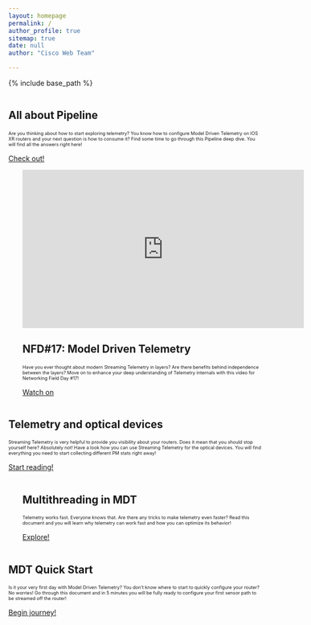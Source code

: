 ```yaml
---
layout: homepage
permalink: /
author_profile: true
sitemap: true
date: null
author: "Cisco Web Team"

---
```


{% include base_path %}

<div class="feature__wrapper">
    <div class="feature__item--right">
      <div class="archive__item">
          <div class="archive__item-teaser center" style="max-height: 200px; max-width: 200px;display: block; margin-left: auto; margin-right: auto;">
            <a href="{{ base_path }}/apidocs"><img src="{{ base_path }}/images/tlmtr_lp/pipeline.png" alt="" /></a>
          </div>
        <div class="archive__item-body">
            <h2 class="archive__item-title">All about Pipeline</h2>
            <div class="archive__item-excerpt" style="font-size: 0.65em;">
              <p>Are you thinking about how to start exploring telemetry? You know how to configure Model Driven 
              Telemetry on IOS XR routers and your next question is how to consume it? Find some time to go through 
              this Pipeline deep dive. You will find all the answers right here!</p>
            </div>
            <p><a href="https://xrdocs.github.io/telemetry/tutorials/2018-03-01-everything-you-need-to-know-about-pipeline/" 
                  class="btn ">Check out!</a></p>
        </div>
      </div>
    </div>
</div>


<div class="feature__wrapper">    
<div class="feature__item--left">
      <div class="archive__item" style="margin-left: 2em;">
          <div class="archive__item-teaser center" style="display: block; margin-left: auto; margin-right: auto;">
              <iframe width="560" height="315" src="https://www.youtube.com/embed/9ZE8qPkfqxE"
               frameborder="0" allowfullscreen></iframe>
          </div>
        <div class="archive__item-body">
            <h2 class="archive__item-title"><a href="https://www.youtube.com/watch?v=yiN8fAxlfwg"></a>NFD#17: 
            Model Driven Telemetry</h2>
            <div class="archive__item-excerpt" style="font-size: 0.65em;">
            <p> Have you ever thought about modern Streaming Telemetry in layers? Are there benefits behind independence
             between the layers? Move on to enhance your deep understanding of Telemetry internals with this video for
              Networking Field Day #17!</p>
            </div>
          <p><a href="https://www.youtube.com/watch?v=9ZE8qPkfqxE" class="btn btn--large">Watch on
          <i class="fa fa-youtube" aria-hidden="true"></i>
          </a></p>
        </div>
      </div>
</div>
</div>


<div class="feature__wrapper">
    <div class="feature__item--right">
      <div class="archive__item">
          <div class="archive__item-teaser center" style="max-height: 200px; max-width: 200px;display: block; margin-left: auto; margin-right: auto;">
            <a href="{{ base_path }}/apidocs"><img src="{{ base_path }}/images/tlmtr_lp/ncs1002.png" alt="" /></a>
          </div>
        <div class="archive__item-body">
            <h2 class="archive__item-title">Telemetry and optical devices</h2>
            <div class="archive__item-excerpt" style="font-size: 0.65em;">
              <p>Streaming Telemetry is very helpful to provide you visibility about your routers.
               Does it mean that you should stop yourself here? Absolutely not! Have a look how you can use
                Streaming Telemetry for the optical devices. You will find everything you need to start collecting
                 different PM stats right away!</p>
            </div>
            <p><a href="https://xrdocs.github.io/telemetry/tutorials/2017-10-25-ncs1002-telemetry-deep-dive/" 
                  class="btn ">Start reading!</a></p>
        </div>
      </div>
    </div>
</div>

<div class="feature__wrapper">    
<div class="feature__item--left">
      <div class="archive__item" style="margin-left: 2em;">
          <div class="archive__item-teaser center" style="max-height: 200px; max-width: 200px;display: block;
           margin-left: auto; margin-right: auto;">
            <img src="{{ base_path }}/images/tlmtr_lp/multi.png" alt="" />
          </div>
        <div class="archive__item-body">
            <h2 class="archive__item-title">Multithreading in MDT</h2>
            <div class="archive__item-excerpt" style="font-size: 0.65em;">
            <p> Telemetry works fast. Everyone knows that. Are there any tricks to make telemetry even faster?
             Read this document and you will learn why telemetry can work fast and how you can optimize its behavior!</p>
            </div>
          <p><a href="https://xrdocs.github.io/telemetry/blogs/2017-08-07-multithreading-in-mdt/" class="btn btn--large">
          Explore!
          </a></p>
        </div>
      </div>
</div>
</div>

<div class="feature__wrapper">
    <div class="feature__item--right">
      <div class="archive__item">
          <div class="archive__item-teaser center" style="max-height: 200px; max-width: 200px;display: block; margin-left: auto; margin-right: auto;">
            <a href="{{ base_path }}/apidocs"><img src="{{ base_path }}/images/tlmtr_lp/first_step.png" alt="" /></a>
          </div>
        <div class="archive__item-body">
            <h2 class="archive__item-title">MDT Quick Start</h2>
            <div class="archive__item-excerpt" style="font-size: 0.65em;">
              <p>Is it your very first day with Model Driven Telemetry? You don’t know where to start to quickly 
              configure your router? No worries! Go through this document and in 5 minutes you will be fully ready 
              to configure your first sensor path to be streamed off the router!
            </p>
            </div>
            <p><a href="https://xrdocs.github.io/telemetry/tutorials/2016-07-21-configuring-model-driven-telemetry-mdt/ " 
                  class="btn ">Begin journey!</a></p>
        </div>
      </div>
    </div>
</div>
<br>
